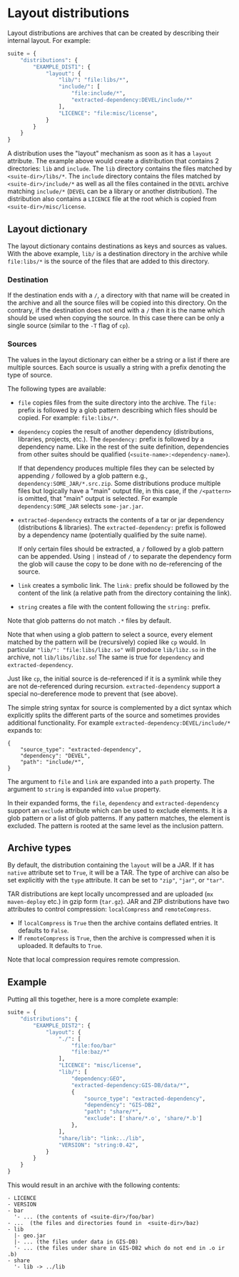 # Layout distributions

Layout distributions are archives that can be created by describing their internal layout.
For example:
```python
suite = {
    "distributions": {
        "EXAMPLE_DIST1": {
            "layout": {
                "lib/": "file:libs/*",
                "include/": [
                    "file:include/*",
                    "extracted-dependency:DEVEL/include/*"
                ],
                "LICENCE": "file:misc/license",
            }
        }
    }
}
```

A distribution uses the "layout" mechanism as soon as it has a `layout` attribute.
The example above would create a distribution that contains 2 directories: `lib` and `include`.
The `lib` directory contains the files matched by `<suite-dir>/libs/*`.
The `include` directory contains the files matched by `<suite-dir>/include/*` as well as all the files contained in the
`DEVEL` archive matching `include/*` (`DEVEL` can be a library or another distribution).
The distribution also contains a `LICENCE` file at the root which is copied from `<suite-dir>/misc/license`.

## Layout dictionary
The layout dictionary contains destinations as keys and sources as values.
With the above example, `lib/` is a destination directory in the archive while `file:libs/*` is the source of the files
that are added to this directory.

### Destination
If the destination ends with a `/`, a directory with that name will be created in the archive and all the source files
will be copied into this directory.
On the contrary, if the destination does not end with a `/` then it is the name which should be used when copying the source.
In this case there can be only a single source (similar to the `-T` flag of `cp`).

### Sources
The values in the layout dictionary can either be a string or a list if there are multiple sources.
Each source is usually a string with a prefix denoting the type of source.

The following types are available:
* `file` copies files from the suite directory into the archive.
  The `file:` prefix is followed by a glob pattern describing which files should be copied. For example: `file:libs/*`.
* `dependency` copies the result of another dependency (distributions, libraries, projects, etc.).
  The `dependency:` prefix is followed by a dependency name.
  Like in the rest of the suite definition, dependencies from other suites should be qualified (`<suite-name>:<dependency-name>`).

  If that dependency produces multiple files they can be selected by appending `/` followed by a glob pattern
  e.g., `dependency:SOME_JAR/*.src.zip`.
  Some distributions produce multiple files but logically have a "main" output file,
  in this case, if the `/<pattern>` is omitted, that "main" output is selected.
  For example `dependency:SOME_JAR` selects `some-jar.jar`.
* `extracted-dependency` extracts the contents of a tar or jar dependency (distributions & libraries).
  The `extracted-dependency:` prefix is followed by a dependency name (potentially qualified by the suite name).

  If only certain files should be extracted, a `/` followed by a glob pattern can be appended.
  Using `|` instead of `/` to separate the dependency form the glob will cause the copy to be done with no de-referencing of the
  source.
* `link` creates a symbolic link.
  The `link:` prefix should be followed by the content of the link (a relative path from the directory containing the link).
* `string` creates a file with the content following the `string:` prefix.

Note that glob patterns do not match `.*` files by default.

Note that when using a glob pattern to select a source, every element matched by the pattern will be (recursively) copied like `cp` would.
In particular `"lib/": "file:libs/libz.so"` will produce `lib/libz.so` in the archive, not `lib/libs/libz.so`!
The same is true for `dependency` and `extracted-dependency`.

Just like `cp`, the initial source is de-referenced if it is a symlink while they are not de-referenced during recursion.
`extracted-dependency` support a special no-dereference mode to prevent that (see above).


The simple string syntax for source is complemented by a dict syntax which explicitly splits the different parts of the source
and sometimes provides additional functionality. For example `extracted-dependency:DEVEL/include/*` expands to:
```
{
    "source_type": "extracted-dependency",
    "dependency": "DEVEL",
    "path": "include/*",
}
```
The argument to `file` and `link` are expanded into a `path` property.
The argument to `string` is expanded into `value` property.

In their expanded forms, the `file`, `dependency` and `extracted-dependency` support an `exclude` attribute which can be used to exclude elements.
It is a glob pattern or a list of glob patterns.
If any pattern matches, the element is excluded.
The pattern is rooted at the same level as the inclusion pattern.

## Archive types

By default, the distribution containing the `layout` will be a JAR. If it has `native` attribute set to `True`, it will be a TAR.
The type of archive can also be set explicitly with the `type` attribute. It can be set to `"zip"`, `"jar"`, or `"tar"`.

TAR distributions are kept locally uncompressed and are uploaded (`mx maven-deploy` etc.) in gzip form (`tar.gz`).
JAR and ZIP distributions have two attributes to control compression: `localCompress` and `remoteCompress`.
* If `localCompress` is `True` then the archive contains deflated entries. It defaults to `False`.
* If `remoteCompress` is `True`, then the archive is compressed when it is uploaded. It defaults to `True`.

Note that local compression requires remote compression.

## Example
Putting all this together, here is a more complete example: 
```python
suite = {
    "distributions": {
        "EXAMPLE_DIST2": {
            "layout": {
                "./": [
                    "file:foo/bar"
                    "file:baz/*"
                ],
                "LICENCE": "misc/license",
                "lib/": [
                    "dependency:GEO",
                    "extracted-dependency:GIS-DB/data/*",
                    {
                        "source_type": "extracted-dependency",
                        "dependency": "GIS-DB2",
                        "path": "share/*",
                        "exclude": ['share/*.o', 'share/*.b']
                    },
                ],
                "share/lib": "link:../lib",
                "VERSION": "string:0.42",
            }
        }
    }
}
```

This would result in an archive with the following contents:
```
- LICENCE
- VERSION
- bar
  '- ... (the contents of <suite-dir>/foo/bar)
- ...  (the files and directories found in  <suite-dir>/baz)
- lib
  |- geo.jar
  |- ... (the files under data in GIS-DB)
  '- ... (the files under share in GIS-DB2 which do not end in .o ir .b)
- share
  '- lib -> ../lib
```